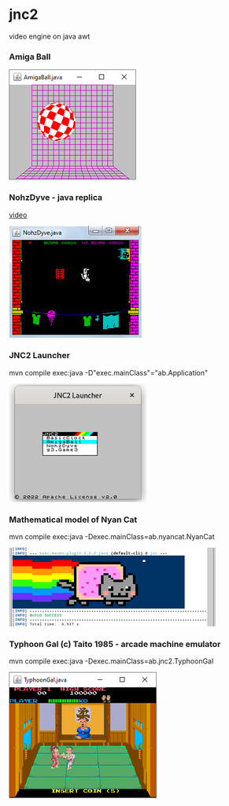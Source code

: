 # jnc2
video engine on java awt

### Amiga Ball

![amiga ball](src/test/resources/amigaball.png)

### NohzDyve - java replica

[video](https://youtu.be/BISPHmAuor8)

![Black Mirror NohzDyve](src/test/resources/nohzdyve.png)

### JNC2 Launcher

mvn compile exec:java -D"exec.mainClass"="ab.Application"

![JNC2 Launcher](src/test/resources/launcher.png)

### Mathematical model of Nyan Cat

mvn compile exec:java -Dexec.mainClass=ab.nyancat.NyanCat

![Nyan Cat](src/test/resources/nyancatansi.png)

### Typhoon Gal (c) Taito 1985 - arcade machine emulator

mvn compile exec:java -Dexec.mainClass=ab.jnc2.TyphoonGal

![Typhoon Gal](src/test/resources/typhoongal.png)
